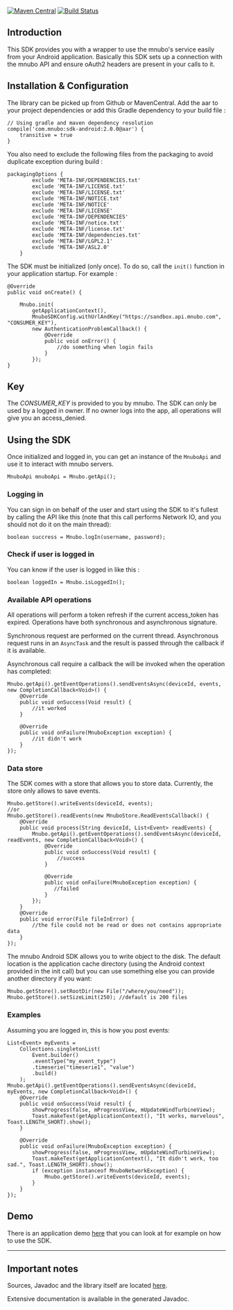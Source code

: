 [![Maven Central](https://maven-badges.herokuapp.com/maven-central/com.mnubo/sdk-android/badge.svg)](https://maven-badges.herokuapp.com/maven-central/com.mnubo/sdk-android)
[![Build Status](https://travis-ci.org/mnubo/smartobjects-android-client.svg?branch=master)](https://travis-ci.org/mnubo/smartobjects-android-client)

## Introduction ##

This SDK provides you with a wrapper to use the mnubo's service easily from your Android application.
Basically this SDK sets up a connection with the mnubo API and ensure oAuth2 headers are present in
your calls to it.


## Installation & Configuration ##

The library can be picked up from Github or MavenCentral. Add the aar to your project dependencies
or add this Gradle dependency to your build file :

```
// Using gradle and maven dependency resolution
compile('com.mnubo:sdk-android:2.0.0@aar') {
    transitive = true
}
```

You also need to exclude the following files from the packaging to avoid duplicate exception during
build :
```
packagingOptions {
        exclude 'META-INF/DEPENDENCIES.txt'
        exclude 'META-INF/LICENSE.txt'
        exclude 'META-INF/LICENSE.txt'
        exclude 'META-INF/NOTICE.txt'
        exclude 'META-INF/NOTICE'
        exclude 'META-INF/LICENSE'
        exclude 'META-INF/DEPENDENCIES'
        exclude 'META-INF/notice.txt'
        exclude 'META-INF/license.txt'
        exclude 'META-INF/dependencies.txt'
        exclude 'META-INF/LGPL2.1'
        exclude 'META-INF/ASL2.0'
    }
```

The SDK must be initialized (only once). To do so, call the `init()` function in your application startup. For
example :

```
@Override
public void onCreate() {

    Mnubo.init(
        getApplicationContext(),
        MnuboSDKConfig.withUrlAndKey("https://sandbox.api.mnubo.com", "CONSUMER_KEY"),
        new AuthenticationProblemCallback() {
            @Override
            public void onError() {
                //do something when login fails
            }
        });
}
```

## Key ##
The _CONSUMER\_KEY_ is provided to you by mnubo. The SDK can only be used by a logged in owner. If no
owner logs into the app, all operations will give you an access_denied.

## Using the SDK ##

Once initialized and logged in, you can get an instance of the `MnuboApi` and use it to interact
with mnubo servers.

```
MnuboApi mnuboApi = Mnubo.getApi();
```

### Logging in ###

You can sign in on behalf of the user and start using the SDK to it's fullest by calling the
API like this (note that this call performs Network IO, and you should not do it on the main thread):
```
boolean succress = Mnubo.logIn(username, password);
```
### Check if user is logged in ###

You can know if the user is logged in like this :
```
boolean loggedIn = Mnubo.isLoggedIn();
```

### Available API operations ###
All operations will perform a token refresh if the current access\_token has expired.
Operations have both synchronous and asynchronous signature.

Synchronous request are performed on the current thread. Asynchronous request runs in an `AsyncTask`
and the result is passed through the callback if it is available.

Asynchronous call require a callback the will be invoked when the operation has completed:
```
Mnubo.getApi().getEventOperations().sendEventsAsync(deviceId, events, new CompletionCallback<Void>() {
    @Override
    public void onSuccess(Void result) {
        //it worked
    }

    @Override
    public void onFailure(MnuboException exception) {
        //it didn't work
    }
});
```

### Data store ###
The SDK comes with a store that allows you to store data. Currently, the store only allows to save
events.

```
Mnubo.getStore().writeEvents(deviceId, events);
//or
Mnubo.getStore().readEvents(new MnuboStore.ReadEventsCallback() {
    @Override
    public void process(String deviceId, List<Event> readEvents) {
        Mnubo.getApi().getEventOperations().sendEventsAsync(deviceId, readEvents, new CompletionCallback<Void>() {
            @Override
            public void onSuccess(Void result) {
                //success
            }

            @Override
            public void onFailure(MnuboException exception) {
               //failed
            }
        });
    }
    @Override
    public void error(File fileInError) {
        //the file could not be read or does not contains appropriate data
    }
});
```

The mnubo Android SDK allows you to write object to the disk. The default location is the application
cache directory (using the Android context provided in the init call) but you can use something else
you can provide another directory if you want:
```
Mnubo.getStore().setRootDir(new File("/where/you/need"));
Mnubo.getStore().setSizeLimit(250); //default is 200 files
```

### Examples ###
Assuming you are logged in, this is how you post events:
```
List<Event> myEvents =
    Collections.singletonList(
        Event.builder()
        .eventType("my_event_type")
        .timeserie("timeserie1", "value")
        .build()
    );
Mnubo.getApi().getEventOperations().sendEventsAsync(deviceId, myEvents, new CompletionCallback<Void>() {
    @Override
    public void onSuccess(Void result) {
        showProgress(false, mProgressView, mUpdateWindTurbineView);
        Toast.makeText(getApplicationContext(), "It works, marvelous", Toast.LENGTH_SHORT).show();
    }

    @Override
    public void onFailure(MnuboException exception) {
        showProgress(false, mProgressView, mUpdateWindTurbineView);
        Toast.makeText(getApplicationContext(), "It didn't work, too sad.", Toast.LENGTH_SHORT).show();
        if (exception instanceof MnuboNetworkException) {
            Mnubo.getStore().writeEvents(deviceId, events);
        }
    }
});
```

## Demo ##
There is an application demo [here](demo/) that you can look at for example on
how to use the SDK.

---
## Important notes ##

Sources, Javadoc and the library itself are located
[here](http://search.maven.org/#search|gav|1|g%3A%22com.mnubo%22%20AND%20a%3A%22sdk-android%22).

Extensive documentation is available in the generated Javadoc.